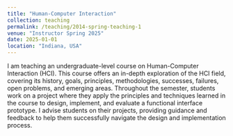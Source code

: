 ```yaml
---
title: "Human-Computer Interaction"
collection: teaching
permalink: /teaching/2014-spring-teaching-1
venue: "Instructor Spring 2025"
date: 2025-01-01
location: "Indiana, USA"
---
```


I am teaching an undergraduate-level course on Human-Computer Interaction (HCI). This course offers an in-depth exploration of the HCI field, covering its history, goals, principles, methodologies, successes, failures, open problems, and emerging areas. Throughout the semester, students work on a project where they apply the principles and techniques learned in the course to design, implement, and evaluate a functional interface prototype. I advise students on their projects, providing guidance and feedback to help them successfully navigate the design and implementation process.